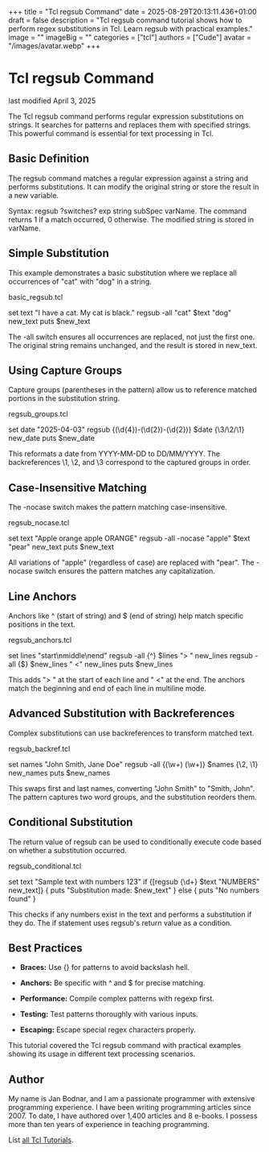 +++
title = "Tcl regsub Command"
date = 2025-08-29T20:13:11.436+01:00
draft = false
description = "Tcl regsub command tutorial shows how to perform regex substitutions in Tcl. Learn regsub with practical examples."
image = ""
imageBig = ""
categories = ["tcl"]
authors = ["Cude"]
avatar = "/images/avatar.webp"
+++

# Tcl regsub Command

last modified April 3, 2025

The Tcl regsub command performs regular expression substitutions
on strings. It searches for patterns and replaces them with specified strings.
This powerful command is essential for text processing in Tcl.

## Basic Definition

The regsub command matches a regular expression against a string
and performs substitutions. It can modify the original string or store the
result in a new variable.

Syntax: regsub ?switches? exp string subSpec varName. The command
returns 1 if a match occurred, 0 otherwise. The modified string is stored in
varName.

## Simple Substitution

This example demonstrates a basic substitution where we replace all occurrences
of "cat" with "dog" in a string.

basic_regsub.tcl
  

set text "I have a cat. My cat is black."
regsub -all "cat" $text "dog" new_text
puts $new_text

The -all switch ensures all occurrences are replaced, not just the
first one. The original string remains unchanged, and the result is stored in
new_text.

## Using Capture Groups

Capture groups (parentheses in the pattern) allow us to reference matched
portions in the substitution string.

regsub_groups.tcl
  

set date "2025-04-03"
regsub {(\d{4})-(\d{2})-(\d{2})} $date {\3/\2/\1} new_date
puts $new_date

This reformats a date from YYYY-MM-DD to DD/MM/YYYY. The backreferences
\1, \2, and \3 correspond to the
captured groups in order.

## Case-Insensitive Matching

The -nocase switch makes the pattern matching case-insensitive.

regsub_nocase.tcl
  

set text "Apple orange apple ORANGE"
regsub -all -nocase "apple" $text "pear" new_text
puts $new_text

All variations of "apple" (regardless of case) are replaced with "pear".
The -nocase switch ensures the pattern matches any capitalization.

## Line Anchors

Anchors like ^ (start of string) and $ (end of string) help match specific
positions in the text.

regsub_anchors.tcl
  

set lines "start\nmiddle\nend"
regsub -all {^} $lines "&gt; " new_lines
regsub -all {$} $new_lines " &lt;" new_lines
puts $new_lines

This adds "&gt; " at the start of each line and " &lt;" at the end. The anchors
match the beginning and end of each line in multiline mode.

## Advanced Substitution with Backreferences

Complex substitutions can use backreferences to transform matched text.

regsub_backref.tcl
  

set names "John Smith, Jane Doe"
regsub -all {(\w+) (\w+)} $names {\2, \1} new_names
puts $new_names

This swaps first and last names, converting "John Smith" to "Smith, John".
The pattern captures two word groups, and the substitution reorders them.

## Conditional Substitution

The return value of regsub can be used to conditionally execute
code based on whether a substitution occurred.

regsub_conditional.tcl
  

set text "Sample text with numbers 123"
if {[regsub {\d+} $text "NUMBERS" new_text]} {
    puts "Substitution made: $new_text"
} else {
    puts "No numbers found"
}

This checks if any numbers exist in the text and performs a substitution if
they do. The if statement uses regsub's return value as a
condition.

## Best Practices

- **Braces:** Use {} for patterns to avoid backslash hell.

- **Anchors:** Be specific with ^ and $ for precise matching.

- **Performance:** Compile complex patterns with regexp first.

- **Testing:** Test patterns thoroughly with various inputs.

- **Escaping:** Escape special regex characters properly.

 

This tutorial covered the Tcl regsub command with practical
examples showing its usage in different text processing scenarios.

## Author

My name is Jan Bodnar, and I am a passionate programmer with extensive
programming experience. I have been writing programming articles since 2007.
To date, I have authored over 1,400 articles and 8 e-books. I possess more
than ten years of experience in teaching programming.

List [all Tcl Tutorials](/tcl/).